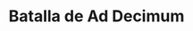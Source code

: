 ﻿---
title: "Batalla de Ad Decimum"
permalink: periodes_152.html
layout: periode
dataInici: 533
sidebar: periodes
pares:
  - id: 151
    title: "Belisario"
    dataInici: "(527)"
    dataFi: "(553)"

fills:
jocsPrincipals:
jocsEscenaris:
jocsEpoca:
  - title: "Ancient Battles Deluxe Expansion Kit 2: Hell's Horsemen"
    bggId: 39777
    escenari: "Ad Decimum"

jocsEpocaEscenaris:
---
